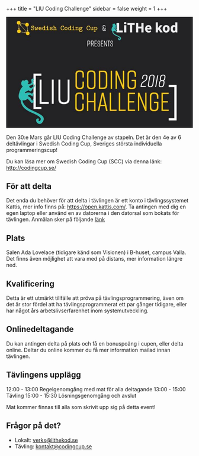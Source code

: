 +++
title = "LIU Coding Challenge"
sidebar = false
weight = 1
+++

![Event banner](/assets/liu-challenge.jpg)

Den 30:e Mars går LIU Coding Challenge av stapeln. Det är den 4e av 6
deltävlingar i Swedish Coding Cup, Sveriges största individuella
programmeringscup!

Du kan läsa mer om Swedish Coding Cup (SCC) via denna länk:
http://codingcup.se/

## För att delta
Det enda du behöver för att delta i tävlingen är ett konto i tävlingssystemet
Kattis, mer info finns på: https://open.kattis.com/.  Ta antingen med dig en
egen laptop eller använd en av datorerna i den datorsal som bokats för
tävlingen.
Anmälan sker på följande [länk](https://www.eventbrite.com/e/liu-code-challenge-tickets-43362475331)

## Plats
Salen Ada Lovelace (tidigare känd som Visionen) i B-huset, campus Valla. Det
finns även möjlighet att vara med på distans, mer information längre ned.

## Kvalificering
Detta är ett utmärkt tillfälle att pröva på tävlingsprogrammering, även om det
är stor fördel att ha tävlingsprogrammerat ett par gånger tidigare, eller har
något års arbetslivserfarenhet inom systemutveckling.

## Onlinedeltagande
Du kan antingen delta på plats och få en bonuspoäng i cupen, eller delta
online. Deltar du online kommer du få mer information mailad innan tävlingen.

## Tävlingens upplägg
12:00 - 13:00 Regelgenomgång med mat för alla deltagande
13:00 - 15:00 Tävling
15:00 - 15:30 Lösningsgenomgång och avslut

Mat kommer finnas till alla som skrivit upp sig på detta event!

## Frågor på det?
* Lokalt: verks@lithekod.se
* Tävling: kontakt@codingcup.se
